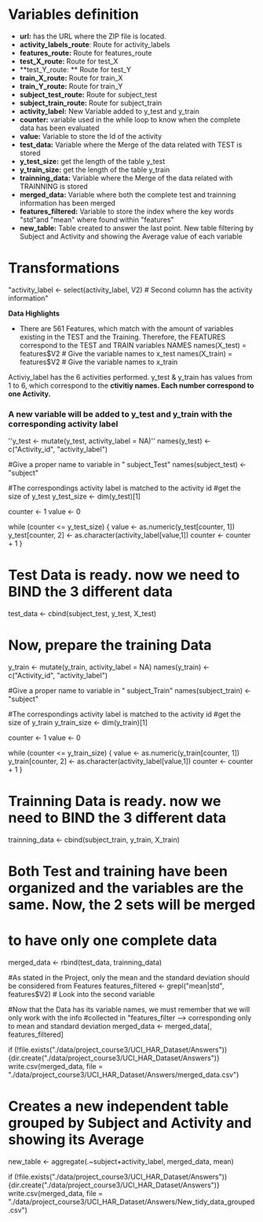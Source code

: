 # Variables definition

* **url:** has the URL where the ZIP file is located.
* **activity_labels_route**: Route for activity_labels
* **features_route:** Route for features_route
* **test_X_route:** Route for test_X
* **test_Y_route: ** Route for test_Y
* **train_X_route:** Route for train_X
* **train_Y_route:** Route for train_Y
* **subject_test_route:** Route for subject_test
* **subject_train_route:** Route for subject_train
* **activity_label:** New Variable added to y_test and y_train
* **counter:** variable used in the while loop to know when the complete data has been evaluated
* **value:** Variable to store the Id of the activity
* **test_data:** Variable where the Merge of the data related with TEST is stored
* **y_test_size:** get the length of the table y_test
* **y_train_size:** get the length of the table y_train
* **trainning_data:** Variable where the Merge of the data related with TRAINNING is stored
* **merged_data:** Variable where both the complete test and trainning information has been merged
* **features_filtered:** Variable to store the index where the key words "std"and "mean" where found within "features"
* **new_table:** Table created to answer the last point. New table filtering by Subject and Activity and showing the Average value of each variable

# Transformations
"activity_label <- select(activity_label, V2) # Second column has the activity information"

**Data Highlights**
* There are 561 Features, which match with the amount of variables existing in the TEST and the Training.
Therefore, the FEATURES correspond to the TEST and TRAIN variables NAMES
names(X_test) = features$V2 # Give the variable names to x_test
names(X_train) = features$V2 # Give the variable names to x_train

Activiy_label has the 6 activities performed. y_test & y_train has values from 1 to 6, which correspond to the
**ctivitiy names. Each number correspond to one Activity.**
### A new variable will be added to y_test and y_train with the corresponding activity label
''y_test <- mutate(y_test, activity_label = NA)''
names(y_test) <- c("Activity_id", "activity_label")

#Give a proper name to variable in " subject_Test"
names(subject_test) <- "subject"

#The correspondings activity label is matched to the activity id
#get the size of y_test
y_test_size <- dim(y_test)[1]

counter <- 1
value <- 0

while (counter <= y_test_size) {
        value <- as.numeric(y_test[counter, 1])
        y_test[counter, 2] <- as.character(activity_label[value,1])
        counter <- counter + 1
}

# Test Data is ready.  now we need to BIND the 3 different data
test_data <- cbind(subject_test, y_test, X_test)

# Now, prepare the training Data
y_train <- mutate(y_train, activity_label = NA)
names(y_train) <- c("Activity_id", "activity_label")

#Give a proper name to variable in " subject_Train"
names(subject_train) <- "subject"

#The correspondings activity label is matched to the activity id
#get the size of y_train
y_train_size <- dim(y_train)[1]

counter <- 1
value <- 0

while (counter <= y_train_size) {
        value <- as.numeric(y_train[counter, 1])
        y_train[counter, 2] <- as.character(activity_label[value,1])
        counter <- counter + 1
}

# Trainning Data is ready.  now we need to BIND the 3 different data
trainning_data <- cbind(subject_train, y_train, X_train)

# Both Test and training have been organized and the variables are the same. Now, the 2 sets will be merged
# to have only one complete data

merged_data <- rbind(test_data, trainning_data)

#As stated in the Project, only the mean and the standard deviation should be considered from Features
features_filtered <- grepl("mean|std", features$V2) # Look into the second variable

#Now that the Data has its variable names, we must remember that we will only work with the info
#collected in "features_filter --> corresponding only to mean and standard deviation
merged_data <- merged_data[, features_filtered]

if (!file.exists("./data/project_course3/UCI_HAR_Dataset/Answers")) {dir.create("./data/project_course3/UCI_HAR_Dataset/Answers")}
write.csv(merged_data, file = "./data/project_course3/UCI_HAR_Dataset/Answers/merged_data.csv")

# Creates a new independent table grouped by Subject and Activity and showing its Average

new_table <- aggregate(.~subject+activity_label, merged_data, mean)

if (!file.exists("./data/project_course3/UCI_HAR_Dataset/Answers")) {dir.create("./data/project_course3/UCI_HAR_Dataset/Answers")}
write.csv(merged_data, file = "./data/project_course3/UCI_HAR_Dataset/Answers/New_tidy_data_grouped.csv")


